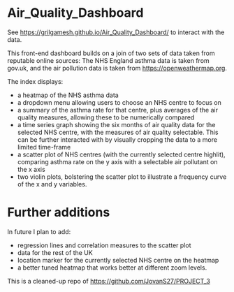 # Air_Quality_Dashboard

See https://grilgamesh.github.io/Air_Quality_Dashboard/ to interact with the data.

This front-end dashboard builds on a join of two sets of data taken from reputable online sources: The NHS England asthma data is taken from gov.uk, and the air pollution data is taken from https://openweathermap.org.

The index displays:
* a heatmap of the NHS asthma data
* a dropdown menu allowing users to choose an NHS centre to focus on
* a summary of the asthma rate for that centre, plus averages of the air quality measures, allowing these to be numerically compared
* a time series graph showing the six months of air quality data for the selected NHS centre, with the measures of air quality selectable. This can be further interacted with by visually cropping the data to a more limited time-frame
* a scatter plot of NHS centres (with the currently selected centre highlit), comparing asthma rate on the y axis with a selectable air pollutant on the x axis
* two violin plots, bolstering the scatter plot to illustrate a frequency curve of the x and y variables.

# Further additions
In future I plan to add:
* regression lines and correlation measures to the scatter plot
* data for the rest of the UK
* location marker for the currently selected NHS centre on the heatmap
* a better tuned heatmap that works better at different zoom levels.

This is a cleaned-up repo of https://github.com/JovanS27/PROJECT_3 
